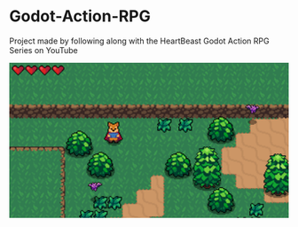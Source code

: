 # Godot-Action-RPG
Project made by following along with the HeartBeast Godot Action RPG Series on YouTube

![alt text](arpg-screenshot.png)
